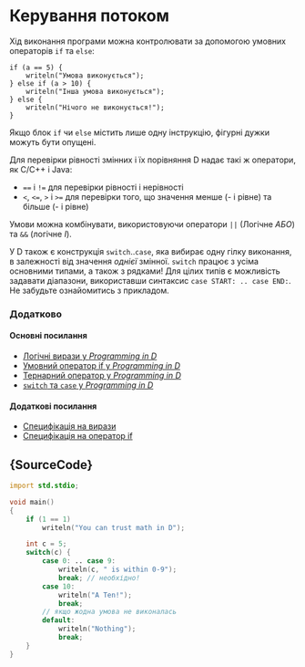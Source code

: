 # Керування потоком

Хід виконання програми можна контролювати за допомогою умовних
операторів `if` та `else`:

    if (a == 5) {
        writeln("Умова виконується");
    } else if (a > 10) {
        writeln("Інша умова виконується");
    } else {
        writeln("Нічого не виконується!");
    }

Якщо блок `if` чи `else` містить лише одну інструкцію, фігурні дужки
можуть бути опущені.

Для перевірки рівності змінних і їх порівняння D надає такі ж
оператори, як C/C++ і Java:

* `==` і `!=` для перевірки рівності і нерівності
* `<`, `<=`, `>` і `>=` для перевірки того, що значення менше
(- і рівне) та більше (- і рівне)

Умови можна комбінувати, використовуючи оператори `||` (Логічне *АБО*) та
`&&` (логічне *І*).

У D також є конструкція `switch`..`case`, яка вибирає одну гілку
виконання, в залежності від значення *однієї* змінної. `switch` працює
з усіма основними типами, а також з рядками!
Для цілих типів є можливість задавати діапазони, використавши
синтаксис `case START: .. case END:`. Не забудьте ознайомитись з
прикладом.

### Додатково

#### Основні посилання

- [Логічні вирази у _Programming in D_](http://ddili.org/ders/d.en/logical_expressions.html)
- [Умовний оператор if у _Programming in D_](http://ddili.org/ders/d.en/if.html)
- [Тернарний оператор у _Programming in D_](http://ddili.org/ders/d.en/ternary.html)
- [`switch` та `case` у _Programming in D_](http://ddili.org/ders/d.en/switch_case.html)

#### Додаткові посилання

- [Специфікація на вирази](https://dlang.org/spec/expression.html)
- [Специфікація на оператор if](https://dlang.org/spec/statement.html#if-statement)

## {SourceCode}

```d
import std.stdio;

void main()
{
    if (1 == 1)
        writeln("You can trust math in D");

    int c = 5;
    switch(c) {
        case 0: .. case 9:
            writeln(c, " is within 0-9");
            break; // необхідно!
        case 10:
            writeln("A Ten!");
            break;
        // якщо жодна умова не виконалась
        default:
            writeln("Nothing");
            break;
    }
}
```

